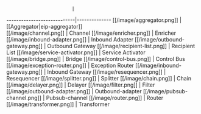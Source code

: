                             | 
----------------------------|--------------
[[/image/aggregator.png]]  | [[Aggregator|eip-aggregator]]  
[[/image/channel.png]]     | Channel
[[/image/enricher.png]]          | Enricher
[[/image/inbound-adapter.png]]   | Inbound Adapter
[[/image/outbound-gateway.png]]  | Outbound Gateway
[[/image/recipient-list.png]]    | Recipient List
[[/image/service-activator.png]] | Service Activator
[[/image/bridge.png]]            | Bridge
[[/image/control-bus.png]]       | Control Bus
[[/image/exception-router.png]]  | Exception Router
[[/image/inbound-gateway.png]]   | Inbound Gateway
[[/image/resequencer.png]]       | Resequencer
[[/image/splitter.png]]          | Splitter
[[/image/chain.png]]             | Chain
[[/image/delayer.png]]           | Delayer
[[/image/filter.png]]            | Filter
[[/image/outbound-adapter.png]]  | Outbound-adapter
[[/image/pubsub-channel.png]]    | Pubsub-channel
[[/image/router.png]]            | Router
[[/image/transformer.png]]       | Transformer